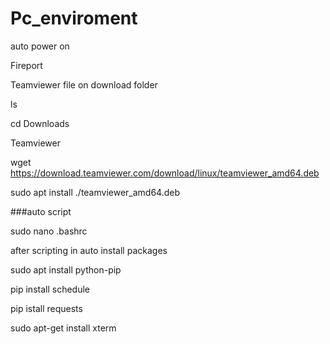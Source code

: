 # Pc_enviroment


auto power on

Fireport

Teamviewer file on download folder

ls

cd Downloads

Teamviewer

wget https://download.teamviewer.com/download/linux/teamviewer_amd64.deb

sudo apt install ./teamviewer_amd64.deb

###auto script 

sudo nano .bashrc

after scripting in auto install packages

sudo apt install python-pip

pip install schedule

pip istall requests


sudo apt-get install xterm
